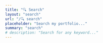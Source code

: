 ```yaml
---
title: "🔍 Search"
layout: "search"
url: "/🔍 search"
placeholder: "Search my portfolio..."
summary: "search"
# description: "Search for any keyword..."
---
```

